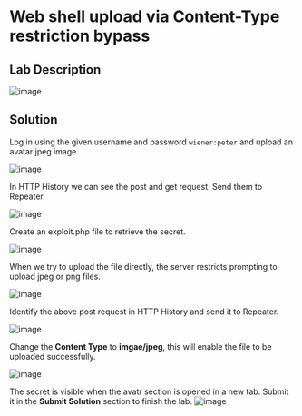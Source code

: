 # Web shell upload via Content-Type restriction bypass

## Lab Description

![image](https://github.com/KVNuhman/Web-Security-Lab/assets/46161259/f602ccf6-4c80-4aec-ba81-8c414bb855a2)

## Solution

Log in using the given username and password `wiener:peter` and upload an avatar jpeg image.

![image](https://github.com/KVNuhman/Web-Security-Lab/assets/46161259/be22158b-7538-4b1c-8228-52b577285983)

In HTTP History we can see the post and get request. Send them to Repeater.

![image](https://github.com/KVNuhman/Web-Security-Lab/assets/46161259/d6707dc5-da8d-41c9-882d-905fc360ae85)

Create an exploit.php file to retrieve the secret.

![image](https://github.com/KVNuhman/Web-Security-Lab/assets/46161259/eb704d28-059f-440f-9bb2-de0f1c102558)

When we try to upload the file directly, the server restricts prompting to upload jpeg or png files.

![image](https://github.com/KVNuhman/Web-Security-Lab/assets/46161259/2adc5d5f-d4d3-4d69-aee5-b39c71b4b3d7)

Identify the above post request in HTTP History and send it to Repeater.

![image](https://github.com/KVNuhman/Web-Security-Lab/assets/46161259/241b63c5-498e-4bd8-ae0e-1115a4893fe7)

Change the **Content Type** to **imgae/jpeg**, this will enable the file to be uploaded successfully.

![image](https://github.com/KVNuhman/Web-Security-Lab/assets/46161259/55d9bccd-76e8-41b0-b50c-8fed0bcca1cc)

The secret is visible when the avatr section is opened in a new tab. Submit it in the **Submit Solution** section to finish the lab.
![image](https://github.com/KVNuhman/Web-Security-Lab/assets/46161259/8c843495-d3de-41d0-a0b0-a4f5fb6d4f10)
